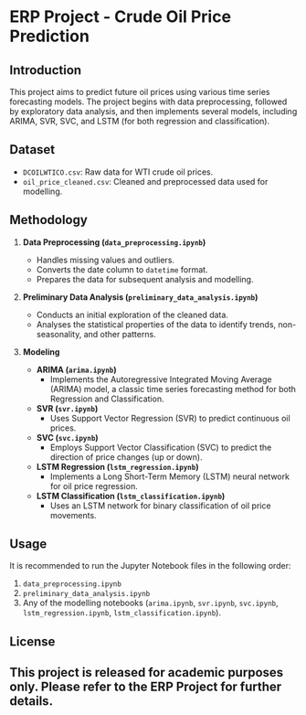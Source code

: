 # ERP Project - Crude Oil Price Prediction

## Introduction

This project aims to predict future oil prices using various time series forecasting models. The project begins with data preprocessing, followed by exploratory data analysis, and then implements several models, including ARIMA, SVR, SVC, and LSTM (for both regression and classification).


## Dataset

* `DCOILWTICO.csv`: Raw data for WTI crude oil prices.
* `oil_price_cleaned.csv`: Cleaned and preprocessed data used for modelling.

## Methodology

1.  **Data Preprocessing (`data_preprocessing.ipynb`)**
    * Handles missing values and outliers.
    * Converts the date column to `datetime` format.
    * Prepares the data for subsequent analysis and modelling.

2.  **Preliminary Data Analysis (`preliminary_data_analysis.ipynb`)**
    * Conducts an initial exploration of the cleaned data.
    * Analyses the statistical properties of the data to identify trends, non-seasonality, and other patterns.

3.  **Modeling**
    * **ARIMA (`arima.ipynb`)**
        * Implements the Autoregressive Integrated Moving Average (ARIMA) model, a classic time series forecasting method for both Regression and Classification.
    * **SVR (`svr.ipynb`)**
        * Uses Support Vector Regression (SVR) to predict continuous oil prices.
    * **SVC (`svc.ipynb`)**
        * Employs Support Vector Classification (SVC) to predict the direction of price changes (up or down).
    * **LSTM Regression (`lstm_regression.ipynb`)**
        * Implements a Long Short-Term Memory (LSTM) neural network for oil price regression.
    * **LSTM Classification (`lstm_classification.ipynb`)**
        * Uses an LSTM network for binary classification of oil price movements.

## Usage

It is recommended to run the Jupyter Notebook files in the following order:

1.  `data_preprocessing.ipynb`
2.  `preliminary_data_analysis.ipynb`
3.  Any of the modelling notebooks (`arima.ipynb`, `svr.ipynb`, `svc.ipynb`, `lstm_regression.ipynb`, `lstm_classification.ipynb`).

## License

This project is released for academic purposes only. Please refer to the ERP Project for further details.
---
